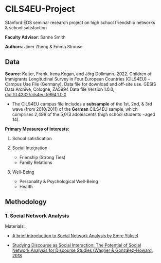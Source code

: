 # CILS4EU-Project
Stanford EDS seminar research project on high school friendship networks &amp; school satisfaction

**Faculty Advisor**: Sanne Smith

**Authors**: Jiner Zheng & Emma Strouse


## Data
**Source**: Kalter, Frank, Irena Kogan, and Jörg Dollmann. 2022. Children of Immigrants Longitudinal Survey in Four European Countries (CILS4EU) – Campus Use File (Germany). Data file for download and off-site use. GESIS Data Archive, Cologne, ZA5994 Data file Version 1.0.0, [doi:10.4232/cils4eu.5994.1.0.0](https://www.cils4.eu/index.php?option=com_content&view=article&id=134)

- The CILS4EU campus file includes a **subsample** of the 1st, 2nd, & 3rd wave (from 2010/2011) of the **German** CILS4EU sample, which comprises 2,498 of the 5,013 adolescents (high school students ~aged 14).

**Primary Measures of Interests:**
1. School satisfication
2. Social Integration
   * Frienship (Strong Ties)
   * Family Relations

3. Well-Being
   * Personality & Psychological Well-Being
   * Health


## Methodology

### 1. Social Network Analysis

Materials: 
- [A brief introduction to Social Network Analysis by Emre Yüksel](https://medium.com/@emreeyukseel/a-brief-introduction-to-social-network-analysis-2d13427f5189)

- [Studying Discourse as Social Interaction: The Potential of Social Network Analysis for Discourse Studies (Wagner & González-Howard, 2018](https://journals.sagepub.com/doi/full/10.3102/0013189X18777741)

